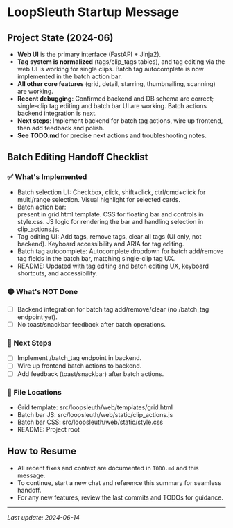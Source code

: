 # LoopSleuth Startup Message

## Project State (2024-06)
- **Web UI** is the primary interface (FastAPI + Jinja2).
- **Tag system is normalized** (tags/clip_tags tables), and tag editing via the web UI is working for single clips. Batch tag autocomplete is now implemented in the batch action bar.
- **All other core features** (grid, detail, starring, thumbnailing, scanning) are working.
- **Recent debugging**: Confirmed backend and DB schema are correct; single-clip tag editing and batch bar UI are working. Batch actions backend integration is next.
- **Next steps**: Implement backend for batch tag actions, wire up frontend, then add feedback and polish.
- **See TODO.md** for precise next actions and troubleshooting notes.

## Batch Editing Handoff Checklist

### ✅ What's Implemented
- Batch selection UI: Checkbox, click, shift+click, ctrl/cmd+click for multi/range selection. Visual highlight for selected cards.
- Batch action bar: <div id="batch-action-bar"> present in grid.html template. CSS for floating bar and controls in style.css. JS logic for rendering the bar and handling selection in clip_actions.js.
- Tag editing UI: Add tags, remove tags, clear all tags (UI only, not backend). Keyboard accessibility and ARIA for tag editing.
- Batch tag autocomplete: Autocomplete dropdown for batch add/remove tag fields in the batch bar, matching single-clip tag UX.
- README: Updated with tag editing and batch editing UX, keyboard shortcuts, and accessibility.

### 🟡 What's NOT Done
- [ ] Backend integration for batch tag add/remove/clear (no /batch_tag endpoint yet).
- [ ] No toast/snackbar feedback after batch operations.

### 🚦 Next Steps
- [ ] Implement /batch_tag endpoint in backend.
- [ ] Wire up frontend batch actions to backend.
- [ ] Add feedback (toast/snackbar) after batch actions.

### 📄 File Locations
- Grid template: src/loopsleuth/web/templates/grid.html
- Batch bar JS: src/loopsleuth/web/static/clip_actions.js
- Batch bar CSS: src/loopsleuth/web/static/style.css
- README: Project root

## How to Resume
- All recent fixes and context are documented in `TODO.md` and this message.
- To continue, start a new chat and reference this summary for seamless handoff.
- For any new features, review the last commits and TODOs for guidance.

---
_Last update: 2024-06-14_ 
